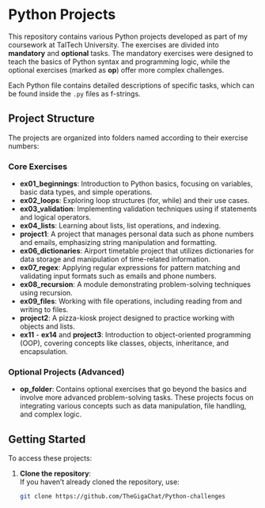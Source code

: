 # Python Projects

This repository contains various Python projects developed as part of my coursework at TalTech University. The exercises are divided into **mandatory** and **optional** tasks. The mandatory exercises were designed to teach the basics of Python syntax and programming logic, while the optional exercises (marked as **op**) offer more complex challenges.

Each Python file contains detailed descriptions of specific tasks, which can be found inside the `.py` files as f-strings.

## Project Structure

The projects are organized into folders named according to their exercise numbers:

### Core Exercises

- **ex01_beginnings**: Introduction to Python basics, focusing on variables, basic data types, and simple operations.
- **ex02_loops**: Exploring loop structures (for, while) and their use cases.
- **ex03_validation**: Implementing validation techniques using if statements and logical operators.
- **ex04_lists**: Learning about lists, list operations, and indexing.
- **project1**: A project that manages personal data such as phone numbers and emails, emphasizing string manipulation and formatting. 
- **ex06_dictionaries**: Airport timetable project that utilizes dictionaries for data storage and manipulation of time-related information.
- **ex07_regex**: Applying regular expressions for pattern matching and validating input formats such as emails and phone numbers.
- **ex08_recursion**: A module demonstrating problem-solving techniques using recursion.
- **ex09_files**: Working with file operations, including reading from and writing to files.
- **project2**: A pizza-kiosk project designed to practice working with objects and lists.
- **ex11** - **ex14** and **project3**: Introduction to object-oriented programming (OOP), covering concepts like classes, objects, inheritance, and encapsulation.

### Optional Projects (Advanced)

- **op_folder**: Contains optional exercises that go beyond the basics and involve more advanced problem-solving tasks. These projects focus on integrating various concepts such as data manipulation, file handling, and complex logic.

## Getting Started

To access these projects:

1. **Clone the repository**:  
   If you haven’t already cloned the repository, use:
   ```bash
   git clone https://github.com/TheGigaChat/Python-challenges
   
